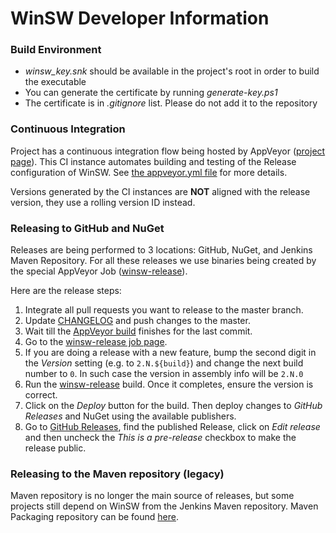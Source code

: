 WinSW Developer Information
===

### Build Environment

* *winsw_key.snk* should be available in the project's root in order to build the executable
* You can generate the certificate by running *generate-key.ps1*
* The certificate is in *.gitignore* list. Please do not add it to the repository
 
### Continuous Integration

Project has a continuous integration flow being hosted by AppVeyor ([project page](https://ci.appveyor.com/project/winsw/winsw)).
This CI instance automates building and testing of the Release configuration of WinSW. 
See [the appveyor.yml file](./appveyor.yml) for more details.

Versions generated by the CI instances are **NOT** aligned with the release version, they use a rolling version ID instead.

### Releasing to GitHub and NuGet

Releases are being performed to 3 locations: GitHub, NuGet, and Jenkins Maven Repository.
For all these releases we use binaries being created by the special AppVeyor Job ([winsw-release](https://ci.appveyor.com/project/oleg-nenashev/winsw-release)).

Here are the release steps:

1. Integrate all pull requests you want to release to the master branch.
2. Update [CHANGELOG](./CHANGELOG.md) and push changes to the master.
3. Wait till the [AppVeyor build](https://ci.appveyor.com/project/winsw/winsw) finishes for the last commit.
4. Go to the [winsw-release job page](https://ci.appveyor.com/project/oleg-nenashev/winsw-g2fwp).
5. If you are doing a release with a new feature, bump the second digit in the _Version_ setting (e.g. to `2.N.${build}`) and change the next build number to `0`. In such case the version in assembly info will be `2.N.0`
6. Run the [winsw-release](https://ci.appveyor.com/project/oleg-nenashev/winsw-g2fwp) build. 
Once it completes, ensure the version is correct.
7. Click on the _Deploy_ button for the build.
Then deploy changes to _GitHub Releases_ and NuGet using the available publishers.
8. Go to [GitHub Releases](https://github.com/kohsuke/winsw/releases), find the published Release, click on _Edit release_ and then uncheck the _This is a pre-release_ checkbox to make the release public.


### Releasing to the Maven repository (legacy)

Maven repository is no longer the main source of releases,
but some projects still depend on WinSW from the Jenkins Maven repository.
Maven Packaging repository can be found [here](https://github.com/jenkinsci/winsw-maven-packaging).
